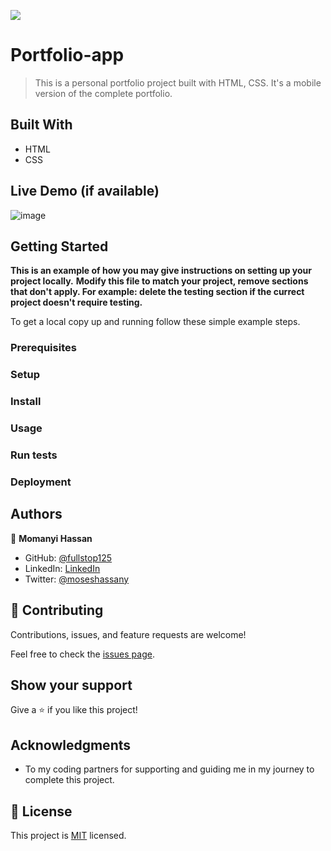 ![](https://img.shields.io/badge/Microverse-blueviolet)

# Portfolio-app

> This is a personal portfolio project built with HTML, CSS. It's a mobile version of the complete portfolio.



## Built With

- HTML
- CSS


## Live Demo (if available)


![image](https://user-images.githubusercontent.com/35464104/176719311-ba6f7eb7-9802-46db-a76f-e5057c180f31.png)



## Getting Started

**This is an example of how you may give instructions on setting up your project locally.**
**Modify this file to match your project, remove sections that don't apply. For example: delete the testing section if the currect project doesn't require testing.**


To get a local copy up and running follow these simple example steps.

### Prerequisites

### Setup

### Install

### Usage

### Run tests

### Deployment



## Authors

👤 **Momanyi Hassan**

- GitHub: [@fullstop125](https://github.com/fullstop125)
- LinkedIn: [LinkedIn](https://linkedin.com/in/momanyi-hassan-32a489180)
- Twitter: [@moseshassany](https://twitter.com/moseshassany)


## 🤝 Contributing

Contributions, issues, and feature requests are welcome!

Feel free to check the [issues page](https://github.com/fullstop125/my-portfolio/issues).

## Show your support

Give a ⭐️ if you like this project!

## Acknowledgments

- To my coding partners  for supporting and guiding me in my journey to complete this project.

## 📝 License

This project is [MIT](./MIT.md) licensed.
